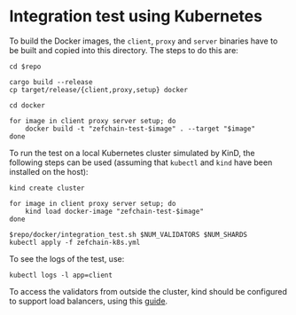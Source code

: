 # Integration test using Kubernetes

To build the Docker images, the `client`, `proxy` and `server` binaries have to be built and copied
into this directory. The steps to do this are:

```
cd $repo

cargo build --release
cp target/release/{client,proxy,setup} docker

cd docker

for image in client proxy server setup; do
    docker build -t "zefchain-test-$image" . --target "$image"
done
```

To run the test on a local Kubernetes cluster simulated by KinD, the following steps can be used
(assuming that `kubectl` and `kind` have been installed on the host):

```
kind create cluster

for image in client proxy server setup; do
    kind load docker-image "zefchain-test-$image"
done

$repo/docker/integration_test.sh $NUM_VALIDATORS $NUM_SHARDS
kubectl apply -f zefchain-k8s.yml
```

To see the logs of the test, use:

```
kubectl logs -l app=client
```

To access the validators from outside the cluster, kind should be configured to support load
balancers, using this [guide](https://kind.sigs.k8s.io/docs/user/loadbalancer/).
